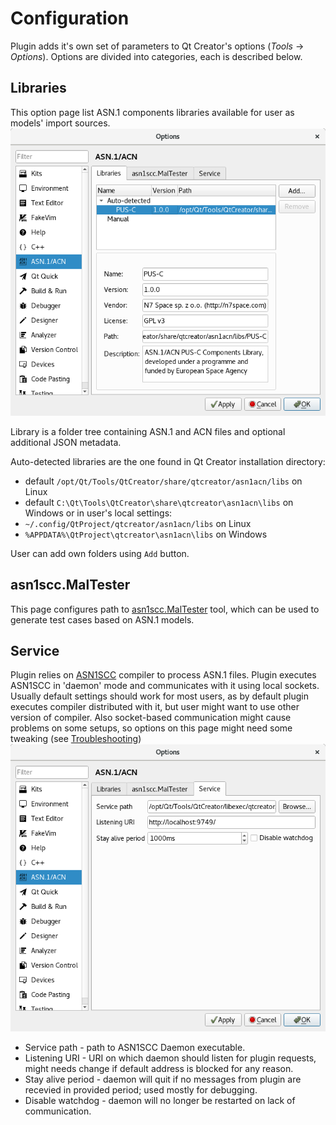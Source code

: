 # Configuration

Plugin adds it's own set of parameters to Qt Creator's options (*Tools* -> *Options*).
Options are divided into categories, each is described below.

## Libraries
This option page list ASN.1 components libraries available for user as models' import sources.
![Options-Libraries](images/options-libraries.png)

Library is a folder tree containing ASN.1 and ACN files and optional additional JSON metadata.

Auto-detected libraries are the one found in Qt Creator installation directory:
 * default `/opt/Qt/Tools/QtCreator/share/qtcreator/asn1acn/libs` on Linux
 * default `C:\Qt\Tools\QtCreator\share\qtcreator\asn1acn\libs` on Windows
or in user's local settings:
 * `~/.config/QtProject/qtcreator/asn1acn/libs` on Linux
 * `%APPDATA%\QtProject\qtcreator\asn1acn\libs` on Windows
 
User can add own folders using `Add` button.

## asn1scc.MalTester
This page configures path to [asn1scc.MalTester](https://github.com/n7space/asn1scc.MalTester) tool, which can be used to generate test cases based on ASN.1 models.

## Service
Plugin relies on [ASN1SCC](https://github.com/ttsiodras/asn1scc) compiler to process ASN.1 files.
Plugin executes ASN1SCC in 'daemon' mode and communicates with it using local sockets.
Usually default settings should work for most users, as by default plugin executes compiler distributed with it, but user might want to use other version of compiler. Also socket-based communication might cause problems on some setups, so options on this page might need some tweaking (see [Troubleshooting](troubleshooting.html))
![Options-Service](images/options-service.png)

 * Service path - path to ASN1SCC Daemon executable.
 * Listening URI - URI on which daemon should listen for plugin requests, might needs change if default address is blocked for any reason.
 * Stay alive period - daemon will quit if no messages from plugin are recevied in provided period; used mostly for debugging.
 * Disable watchdog - daemon will no longer be restarted on lack of communication.